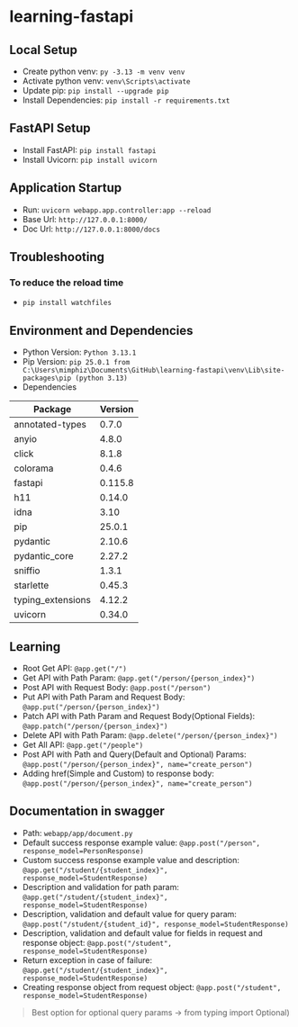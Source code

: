 # learning-fastapi

## Local Setup
* Create python venv: `py -3.13 -m venv venv`
* Activate python venv: `venv\Scripts\activate`
* Update pip: `pip install --upgrade pip`
* Install Dependencies: `pip install -r requirements.txt`

## FastAPI Setup
* Install FastAPI: `pip install fastapi`
* Install Uvicorn: `pip install uvicorn`

## Application Startup
* Run: `uvicorn webapp.app.controller:app --reload`
* Base Url: `http://127.0.0.1:8000/`
* Doc Url: `http://127.0.0.1:8000/docs`

## Troubleshooting
### To reduce the reload time
* `pip install watchfiles`

## Environment and Dependencies
* Python Version: `Python 3.13.1`
* Pip Version: `pip 25.0.1 from C:\Users\mimphiz\Documents\GitHub\learning-fastapi\venv\Lib\site-packages\pip (python 3.13)`
* Dependencies

| Package           | Version |
|-------------------|---------|
| annotated-types   | 0.7.0   |
| anyio             | 4.8.0   |
| click             | 8.1.8   |
| colorama          | 0.4.6   |
| fastapi           | 0.115.8 |
| h11               | 0.14.0  |
| idna              | 3.10    |
| pip               | 25.0.1  |
| pydantic          | 2.10.6  |
| pydantic_core     | 2.27.2  |
| sniffio           | 1.3.1   |
| starlette         | 0.45.3  |
| typing_extensions | 4.12.2  |
| uvicorn           | 0.34.0  |

## Learning
* Root Get API: `@app.get("/")`
* Get API with Path Param: `@app.get("/person/{person_index}")`
* Post API with Request Body: `@app.post("/person")`
* Put API with Path Param and Request Body: `@app.put("/person/{person_index}")`
* Patch API with Path Param and Request Body(Optional Fields): `@app.patch("/person/{person_index}")`
* Delete API with Path Param: `@app.delete("/person/{person_index}")`
* Get All API: `@app.get("/people")`
* Post API with Path and Query(Default and Optional) Params: `@app.post("/person/{person_index}", name="create_person")`
* Adding href(Simple and Custom) to response body: `@app.post("/person/{person_index}", name="create_person")`

## Documentation in swagger
* Path: `webapp/app/document.py`
* Default success response example value: `@app.post("/person", response_model=PersonResponse)`
* Custom success response example value and description: `@app.get("/student/{student_index}", response_model=StudentResponse)`
* Description and validation for path param: `@app.get("/student/{student_index}", response_model=StudentResponse)`
* Description, validation and default value for query param: `@app.post("/student/{student_id}", response_model=StudentResponse)`
* Description, validation and default value for fields in request and response object: `@app.post("/student", response_model=StudentResponse)`
* Return exception in case of failure: `@app.get("/student/{student_index}", response_model=StudentResponse)`
* Creating response object from request object: `@app.post("/student", response_model=StudentResponse)`

> Best option for optional query params -> from typing import Optional)
